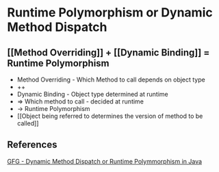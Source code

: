 # Runtime Polymorphism or Dynamic Method Dispatch

## [[Method Overriding]] + [[Dynamic Binding]] = Runtime Polymorphism

- Method Overriding - Which Method to call depends on object type
- ++
- Dynamic Binding - Object type determined at runtime
- => Which method to call - decided at runtime
- -> Runtime Polymorphism
- [[Object being referred to determines the version of method to be called]]

## References

[GFG - Dynamic Method Dispatch or Runtime Polymmorphism in Java](https://www.geeksforgeeks.org/dynamic-method-dispatch-runtime-polymorphism-java/)
